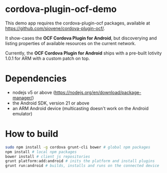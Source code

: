 # cordova-plugin-ocf-demo

This demo app requires the cordova-plugin-ocf packages, available at https://github.com/siovene/cordova-plugin-ocf/.

It show-cases the **OCF Cordova Plugin for Android**, but discoverying and listing properties of available resources on the current network.

Currently, the **OCF Cordova Plugin for Android** ships with a pre-built Iotivity 1.0.1 for ARM with a custom patch on top.

# Dependencies

 - nodejs v5 or above (https://nodejs.org/en/download/package-manager/)
 - the Android SDK, version 21 or above
 - an ARM Android device (multicasting doesn't work on the Android emulator)

# How to build

```sh
sudo npm install -g cordova grunt-cli bower # global npm packages
npm install # local npm packages
bower install # client js repositories
grunt platform:add:android # inits the platform and install plugins
grunt run:android # builds, installs and runs on the connected device
```
